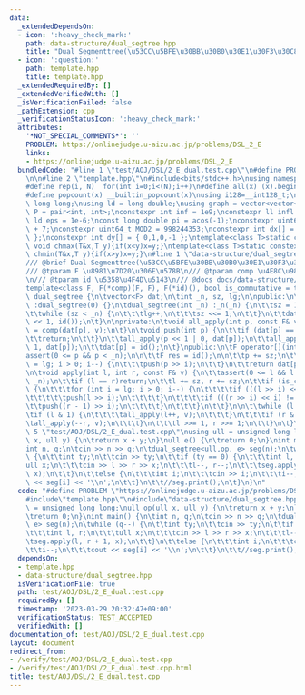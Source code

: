 ```yaml
---
data:
  _extendedDependsOn:
  - icon: ':heavy_check_mark:'
    path: data-structure/dual_segtree.hpp
    title: "Dual Segmenttree(\u53CC\u5BFE\u30BB\u30B0\u30E1\u30F3\u30C8\u6728)"
  - icon: ':question:'
    path: template.hpp
    title: template.hpp
  _extendedRequiredBy: []
  _extendedVerifiedWith: []
  _isVerificationFailed: false
  _pathExtension: cpp
  _verificationStatusIcon: ':heavy_check_mark:'
  attributes:
    '*NOT_SPECIAL_COMMENTS*': ''
    PROBLEM: https://onlinejudge.u-aizu.ac.jp/problems/DSL_2_E
    links:
    - https://onlinejudge.u-aizu.ac.jp/problems/DSL_2_E
  bundledCode: "#line 1 \"test/AOJ/DSL/2_E_dual.test.cpp\"\n#define PROBLEM \"https://onlinejudge.u-aizu.ac.jp/problems/DSL_2_E\"\
    \n\n#line 2 \"template.hpp\"\n#include<bits/stdc++.h>\nusing namespace std;\n\
    #define rep(i, N)  for(int i=0;i<(N);i++)\n#define all(x) (x).begin(),(x).end()\n\
    #define popcount(x) __builtin_popcount(x)\nusing i128=__int128_t;\nusing ll =\
    \ long long;\nusing ld = long double;\nusing graph = vector<vector<int>>;\nusing\
    \ P = pair<int, int>;\nconstexpr int inf = 1e9;\nconstexpr ll infl = 1e18;\nconstexpr\
    \ ld eps = 1e-6;\nconst long double pi = acos(-1);\nconstexpr uint64_t MOD = 1e9\
    \ + 7;\nconstexpr uint64_t MOD2 = 998244353;\nconstexpr int dx[] = { 1,0,-1,0\
    \ };\nconstexpr int dy[] = { 0,1,0,-1 };\ntemplate<class T>static constexpr inline\
    \ void chmax(T&x,T y){if(x<y)x=y;}\ntemplate<class T>static constexpr inline void\
    \ chmin(T&x,T y){if(x>y)x=y;}\n#line 1 \"data-structure/dual_segtree.hpp\"\n\n\
    /// @brief Dual Segmenttree(\u53CC\u5BFE\u30BB\u30B0\u30E1\u30F3\u30C8\u6728)\n\
    /// @tparam F \u8981\u7D20\u306E\u578B\n/// @tparam comp \u4E8C\u9805\u6F14\u7B97\
    \n/// @tparam id \u5358\u4F4D\u5143\n/// @docs docs/data-structure/dual_segtree.md\n\
    template<class F, F(*comp)(F, F), F(*id)(), bool is_commutative = true >\nclass\
    \ dual_segtree {\n\tvector<F> dat;\n\tint _n, sz, lg;\n\npublic:\n\tdual_segtree()\
    \ :dual_segtree(0) {}\n\tdual_segtree(int _n) :_n(_n) {\n\t\tsz = 1, lg = 0;\n\
    \t\twhile (sz < _n) {\n\t\t\tlg++;\n\t\t\tsz <<= 1;\n\t\t}\n\t\tdat.assign(sz\
    \ << 1, id());\n\t}\n\nprivate:\n\tvoid all_apply(int p, const F& v) {\n\t\tdat[p]\
    \ = comp(dat[p], v);\n\t}\n\tvoid push(int p) {\n\t\tif (dat[p] == id()) {\n\t\
    \t\treturn;\n\t\t}\n\t\tall_apply(p << 1 | 0, dat[p]);\n\t\tall_apply(p << 1 |\
    \ 1, dat[p]);\n\t\tdat[p] = id();\n\t}\npublic:\n\tF operator[](int p) {\n\t\t\
    assert(0 <= p && p < _n);\n\n\t\tF res = id();\n\n\t\tp += sz;\n\t\tfor (int i\
    \ = lg; i > 0; i--) {\n\t\t\tpush(p >> i);\n\t\t}\n\t\treturn dat[p];\n\t}\npublic:\n\
    \n\tvoid apply(int l, int r, const F& v) {\n\t\tassert(0 <= l && l <= r && r <=\
    \ _n);\n\t\tif (l == r)return;\n\t\tl += sz, r += sz;\n\t\tif (is_commutative)\
    \ {\n\t\t\tfor (int i = lg; i > 0; i--) {\n\t\t\t\tif (((l >> i) << i) != l) {\n\
    \t\t\t\t\tpush(l >> i);\n\t\t\t\t}\n\t\t\t\tif (((r >> i) << i) != r) {\n\t\t\t\
    \t\tpush((r - 1) >> i);\n\t\t\t\t}\n\t\t\t}\n\t\t}\n\n\t\twhile (l < r) {\n\t\t\
    \tif (l & 1) {\n\t\t\t\tall_apply(l++, v);\n\t\t\t}\n\t\t\tif (r & 1) {\n\t\t\t\
    \tall_apply(--r, v);\n\t\t\t}\n\t\t\tl >>= 1, r >>= 1;\n\t\t}\n\t}\n};\n#line\
    \ 5 \"test/AOJ/DSL/2_E_dual.test.cpp\"\nusing ull = unsigned long long;\null op(ull\
    \ x, ull y) {\n\treturn x + y;\n}\null e() {\n\treturn 0;\n}\nint main() {\n\t\
    int n, q;\n\tcin >> n >> q;\n\tdual_segtree<ull,op, e> seg(n);\n\twhile (q--)\
    \ {\n\t\tint ty;\n\t\tcin >> ty;\n\t\tif (ty == 0) {\n\t\t\tint l, r;\n\t\t\t\
    ull x;\n\t\t\tcin >> l >> r >> x;\n\t\t\tl--, r--;\n\t\t\tseg.apply(l, r + 1,\
    \ x);\n\t\t}\n\t\telse {\n\t\t\tint i;\n\t\t\tcin >> i;\n\t\t\ti--;\n\t\t\tcout\
    \ << seg[i] << '\\n';\n\t\t}\n\t\t//seg.print();\n\t}\n}\n"
  code: "#define PROBLEM \"https://onlinejudge.u-aizu.ac.jp/problems/DSL_2_E\"\n\n\
    #include\"template.hpp\"\n#include\"data-structure/dual_segtree.hpp\"\nusing ull\
    \ = unsigned long long;\null op(ull x, ull y) {\n\treturn x + y;\n}\null e() {\n\
    \treturn 0;\n}\nint main() {\n\tint n, q;\n\tcin >> n >> q;\n\tdual_segtree<ull,op,\
    \ e> seg(n);\n\twhile (q--) {\n\t\tint ty;\n\t\tcin >> ty;\n\t\tif (ty == 0) {\n\
    \t\t\tint l, r;\n\t\t\tull x;\n\t\t\tcin >> l >> r >> x;\n\t\t\tl--, r--;\n\t\t\
    \tseg.apply(l, r + 1, x);\n\t\t}\n\t\telse {\n\t\t\tint i;\n\t\t\tcin >> i;\n\t\
    \t\ti--;\n\t\t\tcout << seg[i] << '\\n';\n\t\t}\n\t\t//seg.print();\n\t}\n}\n"
  dependsOn:
  - template.hpp
  - data-structure/dual_segtree.hpp
  isVerificationFile: true
  path: test/AOJ/DSL/2_E_dual.test.cpp
  requiredBy: []
  timestamp: '2023-03-29 20:32:47+09:00'
  verificationStatus: TEST_ACCEPTED
  verifiedWith: []
documentation_of: test/AOJ/DSL/2_E_dual.test.cpp
layout: document
redirect_from:
- /verify/test/AOJ/DSL/2_E_dual.test.cpp
- /verify/test/AOJ/DSL/2_E_dual.test.cpp.html
title: test/AOJ/DSL/2_E_dual.test.cpp
---
```

